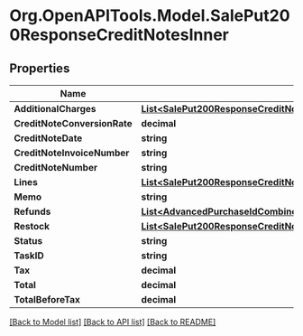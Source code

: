 # Org.OpenAPITools.Model.SalePut200ResponseCreditNotesInner

## Properties

Name | Type | Description | Notes
------------ | ------------- | ------------- | -------------
**AdditionalCharges** | [**List&lt;SalePut200ResponseCreditNotesInnerAdditionalChargesInner&gt;**](SalePut200ResponseCreditNotesInnerAdditionalChargesInner.md) |  | [optional] 
**CreditNoteConversionRate** | **decimal** |  | [optional] 
**CreditNoteDate** | **string** |  | [optional] 
**CreditNoteInvoiceNumber** | **string** |  | [optional] 
**CreditNoteNumber** | **string** |  | [optional] 
**Lines** | [**List&lt;SalePut200ResponseCreditNotesInnerLinesInner&gt;**](SalePut200ResponseCreditNotesInnerLinesInner.md) |  | [optional] 
**Memo** | **string** |  | [optional] 
**Refunds** | [**List&lt;AdvancedPurchaseIdCombineadditionalchargesGet200ResponseInvoiceInnerPaymentsInner&gt;**](AdvancedPurchaseIdCombineadditionalchargesGet200ResponseInvoiceInnerPaymentsInner.md) |  | [optional] 
**Restock** | [**List&lt;SalePut200ResponseCreditNotesInnerRestockInner&gt;**](SalePut200ResponseCreditNotesInnerRestockInner.md) |  | [optional] 
**Status** | **string** |  | [optional] 
**TaskID** | **string** |  | [optional] 
**Tax** | **decimal** |  | [optional] 
**Total** | **decimal** |  | [optional] 
**TotalBeforeTax** | **decimal** |  | [optional] 

[[Back to Model list]](../README.md#documentation-for-models) [[Back to API list]](../README.md#documentation-for-api-endpoints) [[Back to README]](../README.md)

